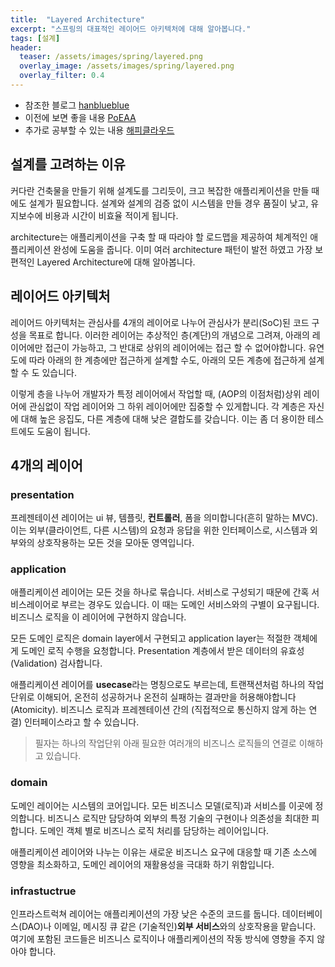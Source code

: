 ```yaml
---
title:  "Layered Architecture"
excerpt: "스프링의 대표적인 레이어드 아키텍처에 대해 알아봅니다."
tags: [설계]
header:
  teaser: /assets/images/spring/layered.png
  overlay_image: /assets/images/spring/layered.png
  overlay_filter: 0.4
---
```


+ 참조한 블로그 [hanblueblue](https://velog.io/@hanblueblue/%EB%B2%88%EC%97%AD-Layered-Architecture)  
+ 이전에 보면 좋을 내용 [PoEAA](https://jojoldu.tistory.com/603)
+ 추가로 공부할 수 있는 내용 [해피클라우드](https://happycloud-lee.tistory.com/94)

## 설계를 고려하는 이유
커다란 건축물을 만들기 위해 설계도를 그리듯이, 크고 복잡한 애플리케이션을 만들 때에도 설계가 필요합니다. 설계와 설계의 검증 없이 시스템을 만들 경우 품질이 낮고, 유지보수에 비용과 시간이 비효율 적이게 됩니다. 

architecture는 애플리케이션을 구축 할 때 따라야 할 로드맵을 제공하여 체계적인 애플리케이션 완성에 도움을 줍니다. 이미 여러 architecture 패턴이 발전 하였고 가장 보편적인 Layered Architecture에 대해 알아봅니다.  

## 레이어드 아키텍처
레이어드 아키텍처는 관심사를 4개의 레이어로 나누어 관심사가 분리(SoC)된 코드 구성을 목표로 합니다. 이러한 레이어는 추상적인 층(계단)의 개념으로 그려져, 아래의 레이어에만 접근이 가능하고, 그 반대로 상위의 레이어에는 접근 할 수 없어야합니다. 유연도에 따라 아래의 한 계층에만 접근하게 설계할 수도, 아래의 모든 계층에 접근하게 설계할 수 도 있습니다.  

이렇게 층을 나누어 개발자가 특정 레이어에서 작업할 때, (AOP의 이점처럼)상위 레이어에 관심없이 작업 레이어와 그 하위 레이어에만 집중할 수 있게합니다. 각 계층은 자신에 대해 높은 응집도, 다른 계층에 대해 낮은 결합도를 갖습니다. 이는 좀 더 용이한 테스트에도 도움이 됩니다.  

## 4개의 레이어

### presentation
프레젠테이션 레이어는 ui 뷰, 템플릿, **컨트롤러**, 폼을 의미합니다(흔히 말하는 MVC). 이는 외부(클라이언트, 다른 시스템)의 요청과 응답을 위한 인터페이스로, 시스템과 외부와의 상호작용하는 모든 것을 모아둔 영역입니다.

### application
애플리케이션 레이어는 모든 것을 하나로 묶습니다. 서비스로 구성되기 때문에 간혹 서비스레이어로 부르는 경우도 있습니다. 이 때는 도메인 서비스와의 구별이 요구됩니다. 비즈니스 로직을 이 레이어에 구현하지 않습니다.  

모든 도메인 로직은 domain layer에서 구현되고 application layer는 적절한 객체에게 도메인 로직 수행을 요청합니다. Presentation 계층에서 받은 데이터의 유효성 (Validation) 검사합니다.  

애플리케이션 레이어를 **usecase**라는 명칭으로도 부르는데, 트랜잭션처럼 하나의 작업단위로 이해되어, 온전히 성공하거나 온전히 실패하는 결과만을 허용해야합니다(Atomicity). 비즈니스 로직과 프레젠테이션 간의 (직접적으로 통신하지 않게 하는 연결) 인터페이스라고 할 수 있습니다.

> 필자는 하나의 작업단위 아래 필요한 여러개의 비즈니스 로직들의 연결로 이해하고 있습니다.

### domain
도메인 레이어는 시스템의 코어입니다. 모든 비즈니스 모델(로직)과 서비스를 이곳에 정의합니다. 비즈니스 로직만 담당하여 외부의 특정 기술의 구현이나 의존성을 최대한 피합니다. 도메인 객체 별로 비즈니스 로직 처리를 담당하는 레이어입니다.  

애플리케이션 레이어와 나누는 이유는 새로운 비즈니스 요구에 대응할 때 기존 소스에 영향을 최소화하고, 도메인 레이어의 재활용성을 극대화 하기 위함입니다.  

### infrastuctrue
인프라스트럭쳐 레이어는 애플리케이션의 가장 낮은 수준의 코드를 둡니다. 데이터베이스(DAO)나 이메일, 메시징 큐 같은 (기술적인)**외부 서비스**와의 상호작용을 맡습니다. 여기에 포함된 코드들은 비즈니스 로직이나 애플리케이션의 작동 방식에 영향을 주지 않아야 합니다.  

